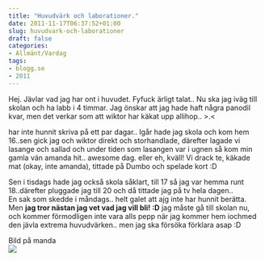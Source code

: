 ```yaml
---
title: "Huvudvärk och laborationer."
date: 2011-11-17T06:37:52+01:00
slug: huvudvark-och-laborationer
draft: false
categories:
- Allmänt/Vardag
tags:
- blogg.se
- 2011
---
```

Hej. Jävlar vad jag har ont i huvudet. Fyfuck ärligt talat.. Nu ska jag iväg till skolan och ha labb i 4 timmar. Jag önskar att jag hade haft några panodil kvar, men det verkar som att wiktor har käkat upp allihop.. >.<  
  
har inte hunnit skriva på ett par dagar.. Igår hade jag skola och kom hem 16..sen gick jag och wiktor direkt och storhandlade, därefter lagade vi lasange och sallad och under tiden som lasangen var i ugnen så kom min gamla vän amanda hit.. awesome dag. eller eh, kväll! Vi drack te, käkade mat (okay, inte amanda), tittade på Dumbo och spelade kort :D  
  
Sen i tisdags hade jag också skola såklart, till 17 så jag var hemma runt 18..därefter pluggade jag till 20 och då tittade jag på tv hela dagen..  
En sak som skedde i måndags.. helt galet att ajg inte har hunnit berätta. Men **jag tror nästan jag vet vad jag vill bli! :D** jag måste gå till skolan nu, och kommer förmodligen inte vara alls pepp när jag kommer hem iochmed den jävla extrema huvudvärken.. men jag ska försöka förklara asap :D  
  
  
Bild på manda  
![](/assets/images/blogg.se/maaaaaaanda_164754811.jpg)